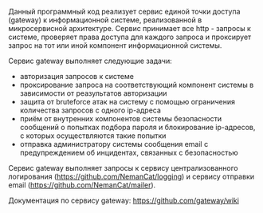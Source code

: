 Данный программный код реализует сервис единой точки доступа (gateway) к информационной системе, реализованной в микросервисной архитектуре. Сервис принимает все http - запросы к системе, проверяет права доступа для каждого запроса и проксирует запрос на тот или иной компонент информационной системы.

Сервис gateway выполняет следующие задачи:

* авторизация запросов к системе
* проксирование запроса на соответствующий компонент системы в зависимости от реазультатов авторизации
* защита от bruteforce атак на систему с помощью ограничения количества запросов с одного ip-адреса
* приём от внутренних компонентов системы безопасности сообщений о попытках подбора пароля и блокирование ip-адресов, с которых осуществляются такие попытки
* отправка администратору системы сообщения email c предупреждением об инцидентах, связанных с безопасностью

Сервис gateway выполняет запросы к сервису централизованного логирования (https://github.com/NemanCat/logging) и сервису отправки email (https://github.com/NemanCat/mailer).

Документация по сервису gateway:  https://github.com/gateway/wiki

